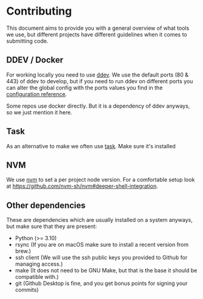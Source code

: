 # Contributing

This document aims to provide you with a general overview of what tools we use, but different projects have different guidelines when it comes to submitting code.

## DDEV / Docker

For working locally you need to use [ddev](https://ddev.readthedocs.io/). We use the default ports (80 & 443) of ddev to develop, but if you need to run
ddev on different ports you can alter the global config with the ports values you find in the [configuration reference](https://ddev.readthedocs.io/en/stable/users/configuration/config/).

Some repos use docker directly. But it is a dependency of ddev anyways, so we just mention it here.

## Task

As an alternative to make we often use [task](https://taskfile.dev/). Make sure it's installed

## NVM 

We use [nvm](https://github.com/nvm-sh/nvm) to set a per project node version. For a comfortable setup look at https://github.com/nvm-sh/nvm#deeper-shell-integration.

## Other dependencies

These are dependencies which are usually installed on a system anyways, but make sure that they are present:

- Python (>= 3.10)
- rsync (If you are on macOS make sure to install a recent version from brew.)
- ssh client (We will use the ssh public keys you provided to Github for managing access.)
- make (It does not need to be GNU Make, but that is the base it should be compatible with.)
- git (Github Desktop is fine, and you get bonus points for signing your commits)
